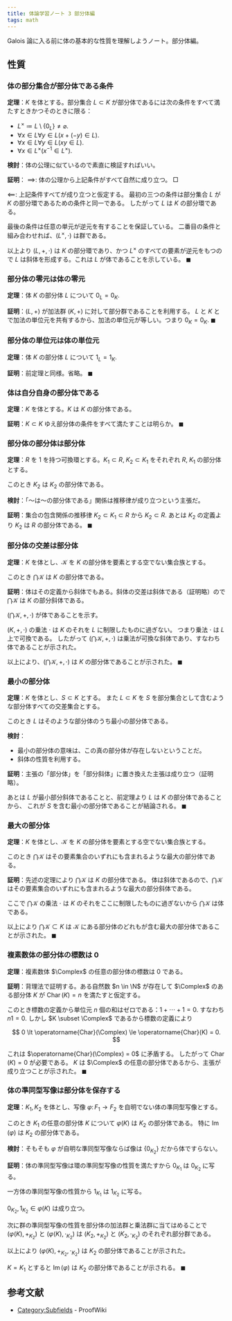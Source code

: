 ```yaml
---
title: 体論学習ノート 3 部分体編
tags: math
---
```


Galois 論に入る前に体の基本的な性質を理解しようノート。部分体編。

## 性質

### 体の部分集合が部分体である条件

**定理**：$K$ を体とする。部分集合 $L \subset K$ が部分体であるには次の条件をすべて満たすときかつそのときに限る：

* $L^\times \coloneqq L \setminus \lbrace 0_L \rbrace \ne \varnothing.$
* $\forall x \in L \forall y \in L (x + (-y) \in L).$
* $\forall x \in L \forall y \in L (xy \in L).$
* $\forall x \in L^\times (x^{-1} \in L^\times).$

**検討**：体の公理に似ているので素直に検証すればいい。

**証明**：
$\implies\colon$ 体の公理から上記条件がすべて自然に成り立つ。
$\Box$

$\impliedby\colon$ 上記条件すべてが成り立つと仮定する。
最初の三つの条件は部分集合 $L$ が $K$ の部分環であるための条件と同一である。
したがって $L$ は $K$ の部分環である。

最後の条件は任意の単元が逆元を有することを保証している。
二番目の条件と組み合わせれば、$(L^\times, \cdot)$ は群である。

以上より $(L, +, \cdot)$ は $K$ の部分環であり、かつ $L^\times$ のすべての要素が逆元をもつので
$L$ は斜体を形成する。これは $L$ が体であることを示している。
$\blacksquare$

### 部分体の零元は体の零元

**定理**：体 $K$ の部分体 $L$ について $0_L = 0_K.$

**証明**：$(L, +)$ が加法群 $(K, +)$ に対して部分群であることを利用する。
$L$ と $K$ とで加法の単位元を共有するから、加法の単位元が等しい。つまり
$0_K = 0_K.$
$\blacksquare$

### 部分体の単位元は体の単位元

**定理**：体 $K$ の部分体 $L$ について $1_L = 1_K.$

**証明**：前定理と同様。省略。
$\blacksquare$

### 体は自分自身の部分体である

**定理**：$K$ を体とする。$K$ は $K$ の部分体である。

**証明**：$K \subset K$ ゆえ部分体の条件をすべて満たすことは明らか。
$\blacksquare$

### 部分体の部分体は部分体

**定理**：$R$ を 1 を持つ可換環とする。$K_1 \subset R,\;K_2 \subset K_1$ をそれぞれ $R,\;K_1$ の部分体とする。

このとき $K_2$ は $K_2$ の部分体である。

**検討**：「～は～の部分体である」関係は推移律が成り立つという主張だ。

**証明**：集合の包含関係の推移律 $K_2 \subset K_1 \subset R$
から $K_2 \subset R.$ あとは $K_2$ の定義より $K_2$ は $R$ の部分体である。
$\blacksquare$

### 部分体の交差は部分体

**定理**：$K$ を体とし、$\mathscr K$ を $K$ の部分体を要素とする空でない集合族とする。

このとき $\bigcap \mathscr K$ は $K$ の部分体である。

**証明**：体はその定義から斜体でもある。斜体の交差は斜体である（証明略）ので
$\bigcap \mathscr K$ は $K$ の部分斜体である。

$(\bigcap \mathscr K, +, \cdot)$ が体であることを示す。

$(K, +, \cdot)$ の乗法 $\cdot$ は $K$ のそれを $L$ に制限したものに過ぎない。
つまり乗法 $\cdot$ は $L$ 上で可換である。
したがって $(\bigcap \mathscr K, +, \cdot)$ は乗法が可換な斜体であり、すなわち体であることが示された。

以上により、$(\bigcap \mathscr K, +, \cdot)$ は $K$ の部分体であることが示された。
$\blacksquare$

### 最小の部分体

**定理**：$K$ を体とし、$S \subset K$ とする。
また $L \subset K$ を $S$ を部分集合として含むような部分体すべての交差集合とする。

このとき $L$ はそのような部分体のうち最小の部分体である。

**検討**：

* 最小の部分体の意味は、この真の部分体が存在しないということだ。
* 斜体の性質を利用する。

**証明**：主張の「部分体」を「部分斜体」に置き換えた主張は成り立つ（証明略）。

あとは $L$ が最小部分斜体であることと、前定理より $L$ は $K$ の部分体であることから、
これが $S$ を含む最小の部分体であることが結論される。
$\blacksquare$

### 最大の部分体

**定理**：$K$ を体とし、$\mathscr K$ を $K$ の部分体を要素とする空でない集合族とする。

このとき $\bigcap \mathscr K$ はその要素集合のいずれにも含まれるような最大の部分体である。

**証明**：先述の定理により $\bigcap \mathscr K$ は $K$ の部分体である。
体は斜体であるので、$\bigcap \mathscr K$ はその要素集合のいずれにも含まれるような最大の部分斜体である。

ここで $\bigcap \mathscr K$ の乗法 $\cdot$ は $K$ のそれをここに制限したものに過ぎないから
$\bigcap \mathscr K$ は体である。

以上により $\bigcap \mathscr K \subset K$ は $\mathscr K$ にある部分体のどれもが含む最大の部分体であることが示された。
$\blacksquare$

### 複素数体の部分体の標数は 0

**定理**：複素数体 $\Complex$ の任意の部分体の標数は 0 である。

**証明**：背理法で証明する。ある自然数 $n \in \N$ が存在して
$\Complex$ のある部分体 $K$ が $\operatorname{Char}(K) = n$ を満たすと仮定する。

このとき標数の定義から単位元 $n$ 個の和はゼロである：$1 + \dotsb + 1 = 0.$
すなわち $n1 = 0.$
しかし $K \subset \Complex$ であるから標数の定義により

$$
0 \lt \operatorname{Char}(\Complex) \le \operatorname{Char}(K) = 0.
$$

これは $\operatorname{Char}(\Complex) = 0$ に矛盾する。
したがって $\operatorname{Char}(K) = 0$ が必要である。
$K$ は $\Complex$ の任意の部分体であるから、主張が成り立つことが示された。
$\blacksquare$

### 体の準同型写像は部分体を保存する

**定理**：$K_1, K_2$ を体とし、写像 $\varphi\colon F_1 \longrightarrow F_2$
を自明でない体の準同型写像とする。

このとき $K_1$ の任意の部分体 $K$ について $\varphi(K)$ は $K_2$ の部分体である。
特に $\operatorname{Im}(\varphi)$ は $K_2$ の部分体である。

**検討**：そもそも $\varphi$ が自明な準同型写像ならば像は $\lbrace 0_{K_2} \rbrace$ だから体ですらない。

**証明**：体の準同型写像は環の準同型写像の性質を満たすから
$0_{K_1}$ は $0_{K_2}$ に写る。

一方体の準同型写像の性質から $1_{K_1}$ は $1_{K_2}$ に写る。

$0_{K_2}, 1_{K_2} \in \varphi(K)$ は成り立つ。

次に群の準同型写像の性質を部分体の加法群と乗法群に当てはめることで
$(\varphi(K), +_{K_2})$ と $(\varphi(K), \cdot_{K_2})$ は
$(K_2, +_{K_2})$ と $(K_2, \cdot_{K_2})$ のそれぞれ部分群である。

以上により $(\varphi(K), +_{K_2}, \cdot_{K_2})$ は $K_2$ の部分体であることが示された。

$K = K_1$ とすると $\operatorname{Im}(\varphi)$ は $K_2$ の部分体であることが示される。
$\blacksquare$

## 参考文献

* [Category:Subfields](https://proofwiki.org/wiki/Category:Subfields) - ProofWiki
